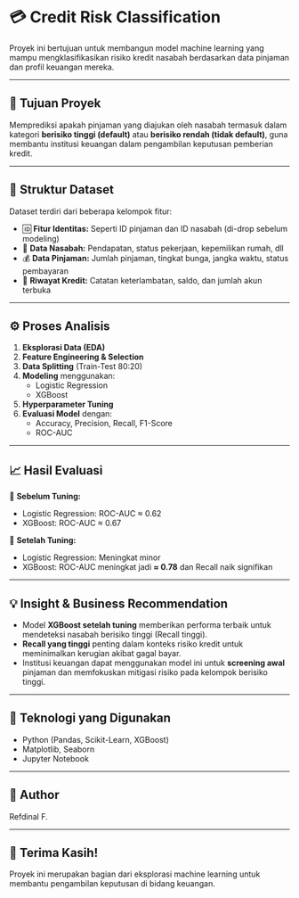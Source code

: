 # 💳 Credit Risk Classification

Proyek ini bertujuan untuk membangun model machine learning yang mampu mengklasifikasikan risiko kredit nasabah berdasarkan data pinjaman dan profil keuangan mereka.

---

## 📌 Tujuan Proyek
Memprediksi apakah pinjaman yang diajukan oleh nasabah termasuk dalam kategori **berisiko tinggi (default)** atau **berisiko rendah (tidak default)**, guna membantu institusi keuangan dalam pengambilan keputusan pemberian kredit.

---

## 📂 Struktur Dataset
Dataset terdiri dari beberapa kelompok fitur:

- 🆔 **Fitur Identitas:** Seperti ID pinjaman dan ID nasabah (di-drop sebelum modeling)
- 👤 **Data Nasabah:** Pendapatan, status pekerjaan, kepemilikan rumah, dll
- 💰 **Data Pinjaman:** Jumlah pinjaman, tingkat bunga, jangka waktu, status pembayaran
- 🧾 **Riwayat Kredit:** Catatan keterlambatan, saldo, dan jumlah akun terbuka

---

## ⚙️ Proses Analisis

1. **Eksplorasi Data (EDA)**
2. **Feature Engineering & Selection**
3. **Data Splitting** (Train-Test 80:20)
4. **Modeling** menggunakan:
   - Logistic Regression
   - XGBoost
5. **Hyperparameter Tuning**
6. **Evaluasi Model** dengan:
   - Accuracy, Precision, Recall, F1-Score
   - ROC-AUC

---

## 📈 Hasil Evaluasi

📍 **Sebelum Tuning:**
- Logistic Regression: ROC-AUC ≈ 0.62
- XGBoost: ROC-AUC ≈ 0.67

📍 **Setelah Tuning:**
- Logistic Regression: Meningkat minor
- XGBoost: ROC-AUC meningkat jadi **≈ 0.78** dan Recall naik signifikan

---

## 💡 Insight & Business Recommendation

- Model **XGBoost setelah tuning** memberikan performa terbaik untuk mendeteksi nasabah berisiko tinggi (Recall tinggi).
- **Recall yang tinggi** penting dalam konteks risiko kredit untuk meminimalkan kerugian akibat gagal bayar.
- Institusi keuangan dapat menggunakan model ini untuk **screening awal** pinjaman dan memfokuskan mitigasi risiko pada kelompok berisiko tinggi.

---

## 🧠 Teknologi yang Digunakan

- Python (Pandas, Scikit-Learn, XGBoost)
- Matplotlib, Seaborn
- Jupyter Notebook

---

## 👤 Author

Refdinal F.

---

## 🙏 Terima Kasih!

Proyek ini merupakan bagian dari eksplorasi machine learning untuk membantu pengambilan keputusan di bidang keuangan.
